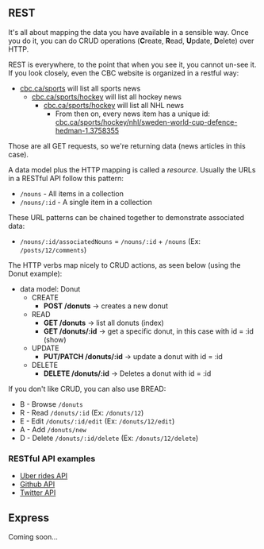 ## REST

It's all about mapping the data you have available in a sensible way. Once you do it, you can do CRUD operations (**C**reate, **R**ead, **U**pdate, **D**elete) over HTTP.

REST is everywhere, to the point that when you see it, you cannot un-see it. If you look closely, even the CBC website is organized in a restful way:

- [cbc.ca/sports](http://cbc.ca/sports) will list all sports news
    - [cbc.ca/sports/hockey](http://www.cbc.ca/sports/hockey) will list all hockey news
        - [cbc.ca/sports/hockey](http://www.cbc.ca/sports/hockey/nhl) will list all NHL news
            - From then on, every news item has a unique id: [cbc.ca/sports/hockey/nhl/sweden-world-cup-defence-hedman-1.3758355](http://www.cbc.ca/sports/hockey/nhl/sweden-world-cup-defence-hedman-1.3758355)

Those are all GET requests, so we're returning data (news articles in this case).

A data model plus the HTTP mapping is called a _resource_. Usually the URLs in a RESTful API follow this pattern:

* `/nouns` - All items in a collection
* `/nouns/:id` - A single item in a collection

These URL patterns can be chained together to demonstrate associated data:

* `/nouns/:id/associatedNouns` = `/nouns/:id` + `/nouns` (Ex: `/posts/12/comments`)

The HTTP verbs map nicely to CRUD actions, as seen below (using the Donut example):

* data model: Donut
    - CREATE
        + **POST /donuts** -> creates a new donut
    - READ
        + **GET /donuts** -> list all donuts (index)
        + **GET /donuts/:id** -> get a specific donut, in this case with id = :id (show)
    - UPDATE
        + **PUT/PATCH /donuts/:id** -> update a donut with id = :id
    - DELETE
        + **DELETE /donuts/:id** -> Deletes a donut with id = :id

If you don't like CRUD, you can also use BREAD:

* B - Browse `/donuts`
* R - Read `/donuts/:id` (Ex: `/donuts/12`)
* E - Edit `/donuts/:id/edit` (Ex: `/donuts/12/edit`)
* A - Add `/donuts/new`
* D - Delete `/donuts/:id/delete` (Ex: `/donuts/12/delete`)

### RESTful API examples

* [Uber rides API](https://developer.uber.com/docs/rides/)
* [Github API](https://developer.github.com/v3/)
* [Twitter API](https://dev.twitter.com/rest/public)

## Express

Coming soon...
